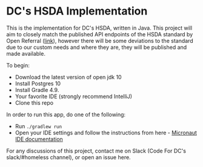 # DC's HSDA Implementation
This is the implementation for DC's HSDA, written in Java. This project will aim to closely match the published API endpoints of the HSDA standard by Open Referral ([link](https://openreferral.readthedocs.io/en/latest/hsda/hsda/)), however there will be some deviations to the standard due to our custom needs and where they are, they will be published and made available.

To begin:
- Download the latest version of open jdk 10
- Install Postgres 10
- Install Gradle 4.9.
- Your favorite IDE (strongly recommend IntelliJ)
- Clone this repo

In order to run this app, do one of the following:
 - Run `./gradlew run`
 - Open your IDE settings and follow the instructions from here - [Micronaut IDE documentation](https://docs.micronaut.io/latest/guide/index.html#ideSetup)

For any discussions of this project, contact me on Slack (Code For DC's slack/#homeless channel), or open an issue here.
